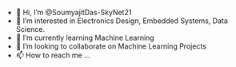 - 👋 Hi, I’m @SoumyajitDas-SkyNet21
- 👀 I’m interested in Electronics Design, Embedded Systems, Data Science.
- 🌱 I’m currently learning Machine Learning 
- 💞️ I’m looking to collaborate on Machine Learning Projects 
- 📫 How to reach me ...

<!---
SoumyajitDas-SkyNet21/SoumyajitDas-SkyNet21 is a ✨ special ✨ repository because its `README.md` (this file) appears on your GitHub profile.
You can click the Preview link to take a look at your changes.
--->
